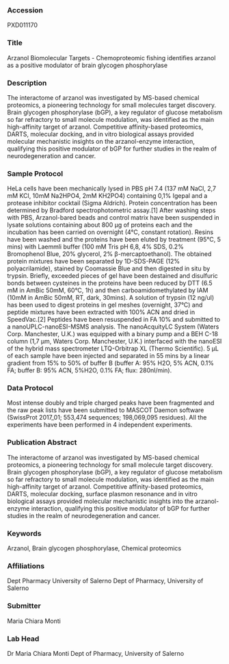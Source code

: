 ### Accession
PXD011170

### Title
Arzanol Biomolecular Targets -  Chemoproteomic fishing identifies arzanol as a positive modulator of brain glycogen phosphorylase

### Description
The interactome of arzanol was investigated by MS-based chemical proteomics, a pioneering technology for small molecules target discovery. Brain glycogen phosphorylase (bGP), a key regulator of glucose metabolism so far refractory to small molecule modulation, was identified as the main high-affinity target of arzanol. Competitive affinity-based proteomics, DARTS, molecular docking, and in vitro biological assays provided molecular mechanistic insights on the arzanol-enzyme interaction, qualifying this positive modulator of bGP for further studies in the realm of neurodegeneration and cancer.

### Sample Protocol
HeLa cells have been mechanically lysed in PBS pH 7.4 (137 mM NaCl, 2,7 mM KCl, 10mM Na2HPO4, 2mM KH2PO4) containing 0,1% Igepal and a protease inhibitor cocktail (Sigma Aldrich). Protein concentration has been determined by Bradford spectrophotometric assay.[1] After washing steps with PBS, Arzanol-bared beads and control matrix have been suspended in lysate solutions containing about 800 μg of proteins each and the incubation has been carried on overnight (4°C, constant rotation). Resins have been washed and the proteins have been eluted by treatment (95°C, 5 mins) with Laemmli buffer (100 mM Tris pH 6,8, 4% SDS, 0.2% Bromophenol Blue, 20% glycerol, 2% β-mercaptoethanol). The obtained protein mixtures have been separated by 1D-SDS-PAGE (12% polyacrilamide), stained by Coomassie Blue and then digested in situ by trypsin. Briefly, exceeded pieces of gel have been destained and disulfuric bonds between cysteines in the proteins have been reduced by DTT (6.5 mM in AmBic 50mM, 60°C, 1h) and then carboamidomethylated by IAM (10mM in AmBic 50mM, RT, dark, 30mins). A solution of trypsin (12 ng/ul) has been used to digest proteins in gel meshes (overnight, 37°C) and peptide mixtures have been extracted with 100% ACN and dried in SpeedVac.[2] Peptides have been resuspended in FA 10% and submitted to a nanoUPLC-nanoESI-MSMS analysis. The nanoAcquityLC System (Waters Corp. Manchester, U.K.) was equipped with a binary pump and a BEH C-18 column (1,7 μm, Waters Corp. Manchester, U.K.) interfaced with the nanoESI of the hybrid mass spectrometer LTQ-Orbitrap XL (Thermo Scientific). 5 μL of each sample have been injected and separated in 55 mins by a linear gradient from 15% to 50% of buffer B (buffer A: 95% H2O, 5% ACN, 0.1% FA; buffer B: 95% ACN, 5%H2O, 0.1% FA; flux: 280nl/min).

### Data Protocol
Most intense doubly and triple charged peaks have been fragmented and the raw peak lists have been submitted to MASCOT Daemon software (SwissProt 2017_01; 553,474 sequences; 198,069,095 residues). All the experiments have been performed in 4 independent experiments.

### Publication Abstract
The interactome of arzanol was investigated by MS-based chemical proteomics, a pioneering technology for small molecule target discovery. Brain glycogen phosphorylase (bGP), a key regulator of glucose metabolism so far refractory to small molecule modulation, was identified as the main high-affinity target of arzanol. Competitive affinity-based proteomics, DARTS, molecular docking, surface plasmon resonance and in vitro biological assays provided molecular mechanistic insights into the arzanol-enzyme interaction, qualifying this positive modulator of bGP for further studies in the realm of neurodegeneration and cancer.

### Keywords
Arzanol, Brain glycogen phosphorylase, Chemical proteomics

### Affiliations
Dept Pharmacy University of Salerno
Dept of Pharmacy, University of Salerno

### Submitter
Maria Chiara Monti

### Lab Head
Dr Maria Chiara Monti
Dept of Pharmacy, University of Salerno


